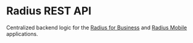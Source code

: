 # Radius REST API
Centralized backend logic for the [Radius for Business](https://github.com/sberen/radius-web) and [Radius Mobile](https://github.com/sberen/radius-mobile) applications.
